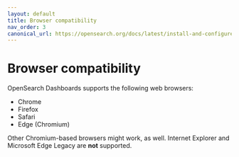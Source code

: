 ```yaml
---
layout: default
title: Browser compatibility
nav_order: 3
canonical_url: https://opensearch.org/docs/latest/install-and-configure/install-dashboards/index/
---
```


# Browser compatibility

OpenSearch Dashboards supports the following web browsers:

- Chrome
- Firefox
- Safari
- Edge (Chromium)

Other Chromium-based browsers might work, as well. Internet Explorer and Microsoft Edge Legacy are **not** supported.
